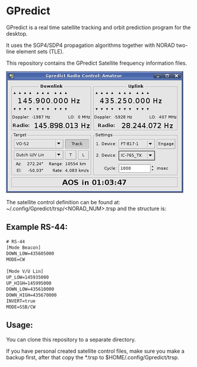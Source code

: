 # GPredict

GPredict is a real time satellite tracking and orbit prediction program
for the desktop.

It uses the SGP4/SDP4 propagation algorithms together with NORAD two-line
element sets (TLE).

This repository contains the GPredict Satellite frequency information files.

![GPredict Radio Control](GPredict_Radio_Control.jpg)

The satellite control definition can be found at:
 ~/.config/Gpredict/trsp/<NORAD_NUM>.trsp and the structure is:

## Example RS-44:

```
# RS-44
[Mode Beacon]
DOWN_LOW=435605000
MODE=CW

[Mode V/U Lin]
UP_LOW=145935000
UP_HIGH=145995000
DOWN_LOW=435610000
DOWN_HIGH=435670000
INVERT=true
MODE=SSB/CW
```

## Usage:

You can clone this repository to a separate directory.

 If you have personal created satellite control files, make sure you make a backup first, after that copy the *.trsp to $HOME/.config/Gpredict/trsp.
